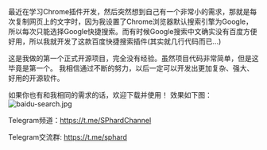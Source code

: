   最近在学习Chrome插件开发，然后突然想到自己有一个非常小的需求，那就是每次复制网页上的文字时，因为我设置了Chrome浏览器默认搜索引擎为Google，所以每次只能选择Google快捷搜索。而有时候Google搜索中文确实没有百度方便好用，所以我就开发了这款百度快捷搜索插件(其实就几行代码而已...)
  
  这是我做的第一个正式开源项目，完全没有经验。虽然项目代码非常简单，但是这毕竟是第一个。
  我相信通过不断的努力，以后一定可以开发出更加复杂、强大、好用的开源软件。
  
  如果你也有和我相同的需求的话，欢迎下载并使用！
  效果如下图：
  ![baidu-search.jpg](https://ftp.bmp.ovh/imgs/2021/03/cc3c78dde6ef4c36.jpg)
  
  Telegram频道：https://t.me/SPhardChannel
  
  Telegram交流群: https://t.me/sphard
